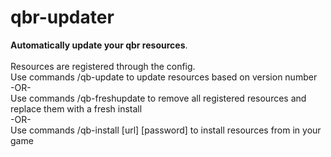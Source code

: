 # qbr-updater
<b>Automatically update your qbr resources</b>.<br><br>
Resources are registered through the config. <br>
Use commands /qb-update to update resources based on version number
<br> -OR- <br>
Use commands /qb-freshupdate to remove all registered resources and replace them with a fresh install
<br> -OR- <br>
Use commands /qb-install [url] [password] to install resources from in your game
